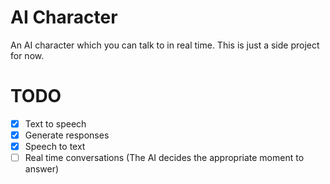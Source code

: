# AI Character
An AI character which you can talk to in real time.
This is just a side project for now.

# TODO
- [x] Text to speech
- [x] Generate responses
- [x] Speech to text
- [ ] Real time conversations (The AI decides the appropriate moment to answer)
